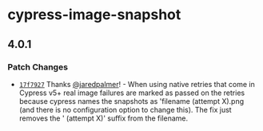 # cypress-image-snapshot

## 4.0.1
### Patch Changes



- [`17f7927`](https://github.com/best-testing-monkey/cypress-geometry-snapshot/commit/17f7927384bfdbd6cbb65d344c8337d32926b691) Thanks [@jaredpalmer](https://github.com/jaredpalmer)! - When using native retries that come in Cypress v5+ real image failures are marked as passed on the retries because cypress names the snapshots as 'filename (attempt X).png (and there is no configuration option to change this). The fix just removes the ' (attempt X)' suffix from the filename.
